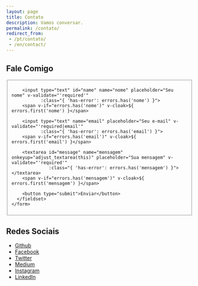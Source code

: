 ```yaml
---
layout: page
title: Contato
description: Vamos conversar.
permalink: /contato/
redirect_from:
 - /pt/contato/
 - /en/contact/
---
```


<style type="text/css" media="screen">
  .container {
    margin: 0px auto;
    max-width: 600px;
  }
</style>

<div class="container">

  <h2>Fale Comigo</h2>

  <div id="form" class="contact-form">
    <form accept-charset="UTF-8" method="POST" action="https://formkeep.com/f/b403fc31ae82" v-on:submit.prevent="validateBeforeSubmit" ref="contact">
      <fieldset>
        <input type="hidden" name="utf8" value="✓">

        <input type="text" id="name" name="nome" placeholder="Seu nome" v-validate="'required'"
               :class="{ 'has-error': errors.has('nome') }">
        <span v-if="errors.has('nome')" v-cloak>${ errors.first('nome') }</span>

        <input type="text" name="email" placeholder="Seu e-mail" v-validate="'required|email'"
               :class="{ 'has-error': errors.has('email') }">
        <span v-if="errors.has('email')" v-cloak>${ errors.first('email') }</span>

        <textarea id="message" name="mensagem" onkeyup="adjust_textarea(this)" placeholder="Sua mensagem" v-validate="'required'"
                  :class="{ 'has-error': errors.has('mensagem') }"></textarea>
        <span v-if="errors.has('mensagem')" v-cloak>${ errors.first('mensagem') }</span>

        <button type="submit">Enviar</button>
      </fieldset>
    </form>
  </div>

  <h2>Redes Sociais</h2>

  <ul>
    <li><a href="https://github.com/{{ site.github_username }}" alt="Github">Github</a></li>
    <li><a href="https://www.facebook.com/{{ site.facebook_username }}" alt="Facebook">Facebook</a></li>
    <li><a href="https://twitter.com/{{ site.twitter_username }}" alt="Twitter">Twitter</a></li>
    <li><a href="https://medium.com/@{{ site.medium_username }}" alt="Medium">Medium</a></li>
    <li><a href="https://www.instagram.com/{{ site.instagram_username }}" alt="Instagram">Instagram</a></li>
    <li><a href="https://www.linkedin.com/in/{{ site.linkedin_username }}" alt="LinkedIn">LinkedIn</a></li>
  </ul>

</div>

<script type="text/javascript">
function adjust_textarea(h) {
    h.style.height = "200px";
    h.style.height = (h.scrollHeight)+"px";
}
</script>

<script src="https://unpkg.com/vue"></script>
<script src="https://unpkg.com/vee-validate@2.0.0-rc.8"></script>
<script type="text/javascript">
Vue.use(VeeValidate);

const dictionary = {
  en: {
    custom: {
      nome: {
        required: 'Por favor, insira seu nome'
      },
      email: {
        required: 'Por favor, insira seu e-mail',
        email: 'O e-mail deve ser válido'
      },
      mensagem: {
        required: 'Por favor, insira sua mensagem'
      }
    }
  }
};

VeeValidate.Validator.updateDictionary(dictionary);

new Vue({
  el: '#form',
  delimiters: ['${', '}'],
  methods: {
    validateBeforeSubmit: function () {
      this.$validator.validateAll();
      if (!this.errors.any()) {
        this.$refs.contact.submit();
      }
    }
  }
});
</script>
